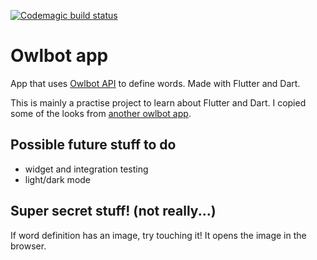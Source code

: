 [![Codemagic build status](https://api.codemagic.io/apps/60cc81ba9b56df2eb2bf3f8a/60cc81ba9b56df2eb2bf3f89/status_badge.svg)](https://codemagic.io/apps/60cc81ba9b56df2eb2bf3f8a/60cc81ba9b56df2eb2bf3f89/latest_build)
# Owlbot app
App that uses [Owlbot API](https://owlbot.info/) to define words. Made with Flutter and Dart. 

This is mainly a practise project to learn about Flutter and Dart. I copied some of the looks from [another owlbot app](https://play.google.com/store/apps/details?id=de.bergerapps.owlbot).

## Possible future stuff to do
- widget and integration testing
- light/dark mode

## Super secret stuff! (not really...)
If word definition has an image, try touching it! It opens the image in the browser.
